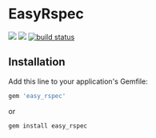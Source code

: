 # EasyRspec
<a href="https://codeclimate.com/github/jasonmattingly/easy_rspec/maintainability"><img src="https://api.codeclimate.com/v1/badges/25a2889cda5d88e4d9df/maintainability" /></a>
<a href="https://codeclimate.com/github/jasonmattingly/easy_rspec/test_coverage"><img src="https://api.codeclimate.com/v1/badges/25a2889cda5d88e4d9df/test_coverage" /></a>
[![build status](https://travis-ci.org/jasonmattingly/easy_rspec.svg?branch=master)](https://travis-ci.org/jasonmattingly/easy_rspec)

## Installation

Add this line to your application's Gemfile:

```ruby
gem 'easy_rspec'
```

or
```ruby
gem install easy_rspec
```
